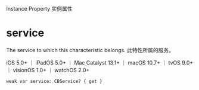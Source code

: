Instance Property 实例属性

# service 

The service to which this characteristic belongs.
此特性所属的服务。

iOS 5.0+ ｜ iPadOS 5.0+ ｜ Mac Catalyst 13.1+ ｜ macOS 10.7+ ｜ tvOS 9.0+ ｜ visionOS 1.0+ ｜ watchOS 2.0+ 

```
weak var service: CBService? { get }
```

